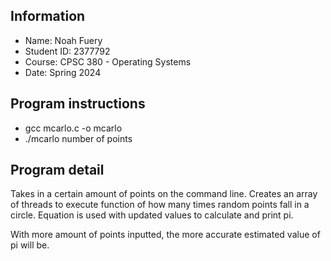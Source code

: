 ## Information
* Name: Noah Fuery
* Student ID: 2377792
* Course: CPSC 380 - Operating Systems
* Date: Spring 2024

## Program instructions
* gcc mcarlo.c -o mcarlo
* ./mcarlo number of points

## Program detail
Takes in a certain amount of points on the command line. Creates an array of threads to execute function of how many times
random points fall in a circle. Equation is used with updated values to calculate and print pi.

With more amount of points inputted, the more accurate estimated value of pi will be.